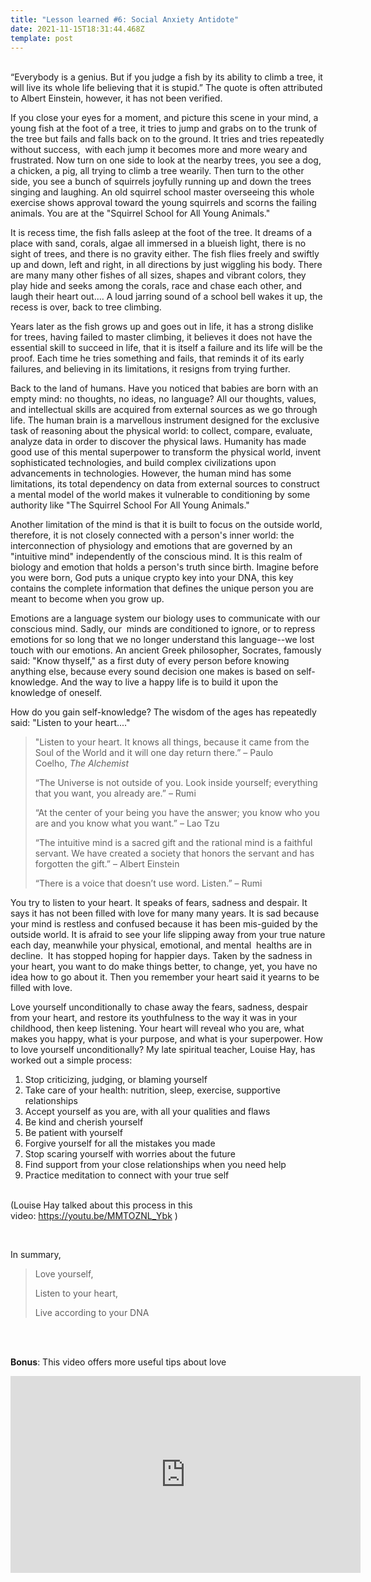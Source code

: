 ```yaml
---
title: "Lesson learned #6: Social Anxiety Antidote"
date: 2021-11-15T18:31:44.468Z
template: post
---
```

\
“Everybody is a genius. But if you judge a fish by its ability to climb a tree, it will live its whole life believing that it is stupid.” The quote is often attributed to Albert Einstein, however, it has not been verified.

If you close your eyes for a moment, and picture this scene in your mind, a young fish at the foot of a tree, it tries to jump and grabs on to the trunk of the tree but fails and falls back on to the ground. It tries and tries repeatedly without success,  with each jump it becomes more and more weary and frustrated. Now turn on one side to look at the nearby trees, you see a dog, a chicken, a pig, all trying to climb a tree wearily. Then turn to the other side, you see a bunch of squirrels joyfully running up and down the trees singing and laughing. An old squirrel school master overseeing this whole exercise shows approval toward the young squirrels and scorns the failing animals. You are at the "Squirrel School for All Young Animals."

It is recess time, the fish falls asleep at the foot of the tree. It dreams of a place with sand, corals, algae all immersed in a blueish light, there is no sight of trees, and there is no gravity either. The fish flies freely and swiftly up and down, left and right, in all directions by just wiggling his body. There are many many other fishes of all sizes, shapes and vibrant colors, they play hide and seeks among the corals, race and chase each other, and laugh their heart out.... A loud jarring sound of a school bell wakes it up, the recess is over, back to tree climbing. 

Years later as the fish grows up and goes out in life, it has a strong dislike for trees, having failed to master climbing, it believes it does not have the essential skill to succeed in life, that it is itself a failure and its life will be the proof. Each time he tries something and fails, that reminds it of its early failures, and believing in its limitations, it resigns from trying further.

Back to the land of humans. Have you noticed that babies are born with an empty mind: no thoughts, no ideas, no language? All our thoughts, values, and intellectual skills are acquired from external sources as we go through life. The human brain is a marvellous instrument designed for the exclusive task of reasoning about the physical world: to collect, compare, evaluate, analyze data in order to discover the physical laws. Humanity has made good use of this mental superpower to transform the physical world, invent sophisticated technologies, and build complex civilizations upon advancements in technologies. However, the human mind has some limitations, its total dependency on data from external sources to construct a mental model of the world makes it vulnerable to conditioning by some authority like "The Squirrel School For All Young Animals." 

Another limitation of the mind is that it is built to focus on the outside world, therefore, it is not closely connected with a person's inner world: the interconnection of physiology and emotions that are governed by an "intuitive mind" independently of the conscious mind. It is this realm of biology and emotion that holds a person's truth since birth. Imagine before you were born, God puts a unique crypto key into your DNA, this key contains the complete information that defines the unique person you are meant to become when you grow up.

Emotions are a language system our biology uses to communicate with our conscious mind. Sadly, our  minds are conditioned to ignore, or to repress emotions for so long that we no longer understand this language--we lost touch with our emotions. An ancient Greek philosopher, Socrates, famously said: "Know thyself," as a first duty of every person before knowing anything else, because every sound decision one makes is based on self-knowledge. And the way to live a happy life is to build it upon the knowledge of oneself. 

How do you gain self-knowledge? The wisdom of the ages has repeatedly said: "Listen to your heart...." 

> "[](https://healingbrave.com/collections/all/products/the-way-home-poem "The Way Home Handwritten Poetry Print about Following Your Heart by Jennifer Williamson")Listen to your heart. It knows all things, because it came from the Soul of the World and it will one day return there.” – Paulo Coelho, *The Alchemist*
>
>
>
> “The Universe is not outside of you. Look inside yourself; everything that you want, you already are.” – Rumi
>
>
>
> “At the center of your being you have the answer; you know who you are and you know what you want.” – Lao Tzu
>
>
>
> “The intuitive mind is a sacred gift and the rational mind is a faithful servant. We have created a society that honors the servant and has forgotten the gift.” – Albert Einstein
>
>
>
> “There is a voice that doesn’t use word. Listen.” – Rumi
>
>

You try to listen to your heart. It speaks of fears, sadness and despair. It says it has not been filled with love for many many years. It is sad because your mind is restless and confused because it has been mis-guided by the outside world. It is afraid to see your life slipping away from your true nature each day, meanwhile your physical, emotional, and mental  healths are in decline.  It has stopped hoping for happier days. Taken by the sadness in your heart, you want to do make things better, to change, yet, you have no idea how to go about it. Then you remember your heart said it yearns to be filled with love. 

Love yourself unconditionally to chase away the fears, sadness, despair from your heart, and restore its youthfulness to the way it was in your childhood, then keep listening. Your heart will reveal who you are, what makes you happy, what is your purpose, and what is your superpower. How to love yourself unconditionally? My late spiritual teacher, Louise Hay, has worked out a simple process:

1. Stop criticizing, judging, or blaming yourself
2. Take care of your health: nutrition, sleep, exercise, supportive relationships 
3. Accept yourself as you are, with all your qualities and flaws
4. Be kind and cherish yourself
5. Be patient with yourself
6. Forgive yourself for all the mistakes you made
7. Stop scaring yourself with worries about the future
8. Find support from your close relationships when you need help
9. Practice meditation to connect with your true self

<br/>(Louise Hay talked about this process in this video: <https://youtu.be/MMTOZNL_Ybk> )

<br/>



In summary, 

> Love yourself,
>
> Listen to your heart,
>
> Live according to your DNA



<br/><br/>



**Bonus**: This video offers more useful tips about love 

<iframe width="560" height="315" src="https://www.youtube.com/embed/fIa0U4DMTFs" title="YouTube video player" frameborder="0" allow="accelerometer; autoplay; clipboard-write; encrypted-media; gyroscope; picture-in-picture" allowfullscreen></iframe>